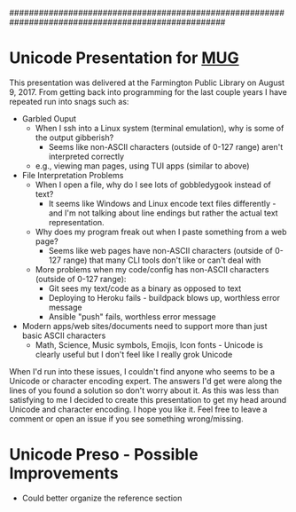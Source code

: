 ####################################################################################################
#
# Unicode Presentation for [MUG](http://www.mug.org/2017/07/august-8th-2017-mug-meeting/)

This presentation was delivered at the Farmington Public Library on August 9, 2017.  From getting back into programming for the last couple years I have repeated run into snags such as:
* Garbled Ouput
  * When I ssh into a Linux system (terminal emulation), why is some of the output gibberish?
    * Seems like non-ASCII characters (outside of 0-127 range) aren't interpreted correctly
  * e.g., viewing man pages, using TUI apps (similar to above)
* File Interpretation Problems
  * When I open a file, why do I see lots of gobbledygook instead of text?
    * It seems like Windows and Linux encode text files differently - and I'm not talking about line endings but rather the actual text representation.
  * Why does my program freak out when I paste something from a web page?
    * Seems like web pages have non-ASCII characters (outside of 0-127 range) that many CLI tools don't like or can't deal with
  * More problems when my code/config has non-ASCII characters (outside of 0-127 range):
    * Git sees my text/code as a binary as opposed to text
    * Deploying to Heroku fails - buildpack blows up, worthless error message
    * Ansible "push" fails, worthless error message
* Modern apps/web sites/documents need to support more than just basic ASCII characters
  * Math, Science, Music symbols, Emojis, Icon fonts - Unicode is clearly useful but I don't feel like I really grok Unicode

When I'd run into these issues, I couldn't find anyone who seems to be a Unicode or character encoding expert.  The answers I'd get were along the lines of you found a solution so don't worry about it.  As this was less than satisfying to me I decided to create this presentation to get my head around Unicode and character encoding.  I hope you like it.  Feel free to leave a comment or open an issue if you see something wrong/missing.


# Unicode Preso - Possible Improvements

* Could better organize the reference section

